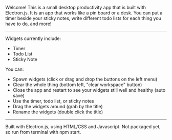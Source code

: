 Welcome! This is a small desktop productivity app that is built with Electron.js. It is an app that works like a pin board or a desk.
You can put a timer beside your sticky notes, write different todo lists for each thing you have to do, and more!

----------------------

Widgets currently include:
- Timer
- Todo List
- Sticky Note

You can:
- Spawn widgets (click or drag and drop the buttons on the left menu)
- Clear the whole thing (bottom left, "clear workspace" button)
- Close the app and restart to see your widgets still well and healthy (auto save)
- Use the timer, todo list, or sticky notes
- Drag the widgets around (grab by the title)
- Rename the widgets (double click the title)

----------------------

Built with Electron.js, using HTML/CSS and Javascript.
Not packaged yet, so run from terminal with npm start.
